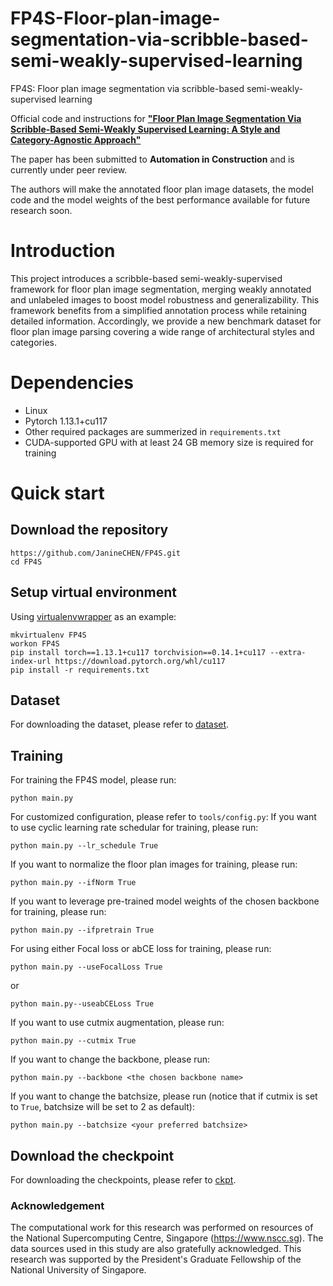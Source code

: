# FP4S-Floor-plan-image-segmentation-via-scribble-based-semi-weakly-supervised-learning
FP4S: Floor plan image segmentation via scribble-based semi-weakly-supervised learning

Official code and instructions for [**"Floor Plan Image Segmentation Via Scribble-Based Semi-Weakly Supervised Learning: A Style and Category-Agnostic Approach"**](https://papers.ssrn.com/sol3/papers.cfm?abstract_id=4727643)

The paper has been submitted to **Automation in Construction** and is currently under peer review.

The authors will make the annotated floor plan image datasets, the model code and the model weights of the best performance available for future research soon.

# Introduction
This project introduces a scribble-based semi-weakly-supervised framework for floor plan image segmentation, merging weakly annotated and unlabeled images to boost model robustness and generalizability. This framework benefits from a simplified annotation process while retaining detailed information. Accordingly, we provide a new benchmark dataset for floor plan image parsing covering a wide range of architectural styles and categories.

# Dependencies
- Linux
- Pytorch 1.13.1+cu117
- Other required packages are summerized in `requirements.txt`
- CUDA-supported GPU with at least 24 GB memory size is required for training

# Quick start
## Download the repository
```
https://github.com/JanineCHEN/FP4S.git
cd FP4S
```
## Setup virtual environment
Using [virtualenvwrapper](https://virtualenvwrapper.readthedocs.io/en/latest/index.html) as an example:
```
mkvirtualenv FP4S
workon FP4S
pip install torch==1.13.1+cu117 torchvision==0.14.1+cu117 --extra-index-url https://download.pytorch.org/whl/cu117
pip install -r requirements.txt
```
## Dataset
For downloading the dataset, please refer to <a href="https://github.com/JanineCHEN/FP4S/tree/main/dataset">dataset</a>.


## Training
For training the FP4S model, please run:
```
python main.py
```
For customized configuration, please refer to `tools/config.py`:
If you want to use cyclic learning rate schedular for training, please run:
```
python main.py --lr_schedule True
```
If you want to normalize the floor plan images for training, please run:
```
python main.py --ifNorm True
```
If you want to leverage pre-trained model weights of the chosen backbone for training, please run:
```
python main.py --ifpretrain True
```
For using either Focal loss or abCE loss for training, please run:
```
python main.py --useFocalLoss True
```
or
```
python main.py--useabCELoss True
```

If you want to use cutmix augmentation, please run:
```
python main.py --cutmix True
```
If you want to change the backbone, please run:
```
python main.py --backbone <the chosen backbone name>
```
If you want to change the batchsize, please run (notice that if cutmix is set to `True`, batchsize will be set to 2 as default):
```
python main.py --batchsize <your preferred batchsize>
```

## Download the checkpoint
For downloading the checkpoints, please refer to <a href="https://github.com/JanineCHEN/FP4S/tree/main/ckpt">ckpt</a>.

### Acknowledgement
The computational work for this research was performed on resources of the National Supercomputing Centre, Singapore (https://www.nscc.sg). The data sources used in this study are also gratefully acknowledged. This research was supported by the President's Graduate Fellowship of the National University of Singapore.
